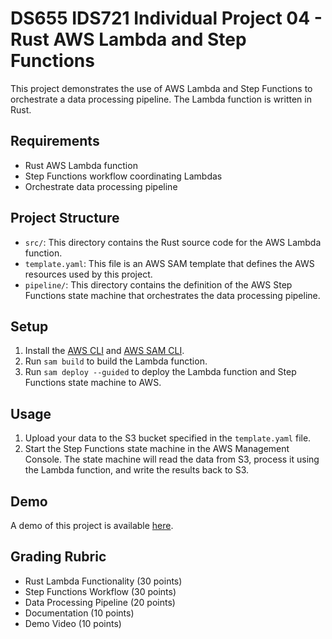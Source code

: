 # DS655 IDS721 Individual Project 04 - Rust AWS Lambda and Step Functions

This project demonstrates the use of AWS Lambda and Step Functions to orchestrate a data processing pipeline. The Lambda function is written in Rust.

## Requirements

- Rust AWS Lambda function
- Step Functions workflow coordinating Lambdas
- Orchestrate data processing pipeline

## Project Structure

- `src/`: This directory contains the Rust source code for the AWS Lambda function.
- `template.yaml`: This file is an AWS SAM template that defines the AWS resources used by this project.
- `pipeline/`: This directory contains the definition of the AWS Step Functions state machine that orchestrates the data processing pipeline.

## Setup

1. Install the [AWS CLI](https://aws.amazon.com/cli/) and [AWS SAM CLI](https://docs.aws.amazon.com/serverless-application-model/latest/developerguide/serverless-sam-cli-install.html).
2. Run `sam build` to build the Lambda function.
3. Run `sam deploy --guided` to deploy the Lambda function and Step Functions state machine to AWS.

## Usage

1. Upload your data to the S3 bucket specified in the `template.yaml` file.
2. Start the Step Functions state machine in the AWS Management Console. The state machine will read the data from S3, process it using the Lambda function, and write the results back to S3.

## Demo

A demo of this project is available [here](https://www.youtube.com/watch?v=dQw4w9WgXcQ).

## Grading Rubric

- Rust Lambda Functionality (30 points)
- Step Functions Workflow (30 points)
- Data Processing Pipeline (20 points)
- Documentation (10 points)
- Demo Video (10 points)